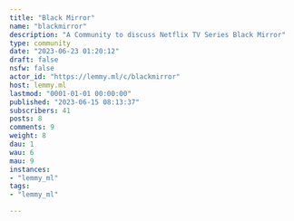 ```yaml
---
title: "Black Mirror" 
name: "blackmirror"
description: "A Community to discuss Netflix TV Series Black Mirror"
type: community
date: "2023-06-23 01:20:12"
draft: false
nsfw: false
actor_id: "https://lemmy.ml/c/blackmirror"
host: lemmy.ml
lastmod: "0001-01-01 00:00:00"
published: "2023-06-15 08:13:37"
subscribers: 41
posts: 8
comments: 9
weight: 8
dau: 1
wau: 6
mau: 9
instances:
- "lemmy_ml"
tags: 
- "lemmy_ml"

---
```

